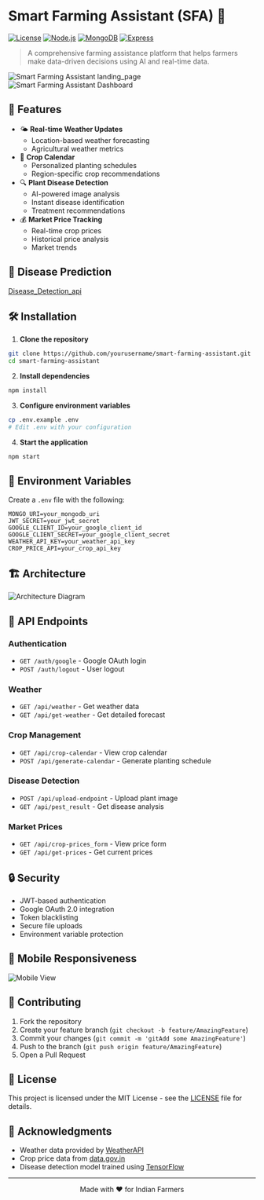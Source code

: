 # Smart Farming Assistant (SFA) 🌾

[![License](https://img.shields.io/badge/License-MIT-blue.svg)](./LICENSE)
[![Node.js](https://img.shields.io/badge/Node.js-v14+-green.svg)](https://nodejs.org/)
[![MongoDB](https://img.shields.io/badge/MongoDB-v4.4+-green.svg)](https://www.mongodb.com/)
[![Express](https://img.shields.io/badge/Express-v4.17+-blue.svg)](https://expressjs.com/)

> A comprehensive farming assistance platform that helps farmers make data-driven decisions using AI and real-time data.

![Smart Farming Assistant landing_page](docs/images/home_page.png)
![Smart Farming Assistant Dashboard](docs/images/features.png)

<!-- Add your dashboard screenshot here -->

## 🌟 Features

- 🌤️ **Real-time Weather Updates**
  - Location-based weather forecasting
  - Agricultural weather metrics
- 🌱 **Crop Calendar**
  - Personalized planting schedules
  - Region-specific crop recommendations
- 🔍 **Plant Disease Detection**
  - AI-powered image analysis
  - Instant disease identification
  - Treatment recommendations
- 💰 **Market Price Tracking**
  - Real-time crop prices
  - Historical price analysis
  - Market trends

## 🚀 Disease Prediction

[Disease_Detection_api](https://github.com/RepoRange/DISEASE_DETECTON_API)

## 🛠️ Installation

1. **Clone the repository**

```bash
git clone https://github.com/yourusername/smart-farming-assistant.git
cd smart-farming-assistant
```

2. **Install dependencies**

```bash
npm install
```

3. **Configure environment variables**

```bash
cp .env.example .env
# Edit .env with your configuration
```

4. **Start the application**

```bash
npm start
```

## 🔧 Environment Variables

Create a `.env` file with the following:

```env
MONGO_URI=your_mongodb_uri
JWT_SECRET=your_jwt_secret
GOOGLE_CLIENT_ID=your_google_client_id
GOOGLE_CLIENT_SECRET=your_google_client_secret
WEATHER_API_KEY=your_weather_api_key
CROP_PRICE_API=your_crop_api_key
```

## 🏗️ Architecture

![Architecture Diagram](docs/images/architecture.png)

<!-- Add your architecture diagram here -->

## 🔌 API Endpoints

### Authentication

- `GET /auth/google` - Google OAuth login
- `POST /auth/logout` - User logout

### Weather

- `GET /api/weather` - Get weather data
- `GET /api/get-weather` - Get detailed forecast

### Crop Management

- `GET /api/crop-calendar` - View crop calendar
- `POST /api/generate-calendar` - Generate planting schedule

### Disease Detection

- `POST /api/upload-endpoint` - Upload plant image
- `GET /api/pest_result` - Get disease analysis

### Market Prices

- `GET /api/crop-prices_form` - View price form
- `GET /api/get-prices` - Get current prices

## 🔒 Security

- JWT-based authentication
- Google OAuth 2.0 integration
- Token blacklisting
- Secure file uploads
- Environment variable protection

## 📱 Mobile Responsiveness

![Mobile View](docs/images/mobile_image.png)

<!-- Add your mobile view screenshot here -->

## 🤝 Contributing

1. Fork the repository
2. Create your feature branch (`git checkout -b feature/AmazingFeature`)
3. Commit your changes (`git commit -m 'gitAdd some AmazingFeature'`)
4. Push to the branch (`git push origin feature/AmazingFeature`)
5. Open a Pull Request

## 📄 License

This project is licensed under the MIT License - see the [LICENSE](LICENSE) file for details.

## 🙏 Acknowledgments

- Weather data provided by [WeatherAPI](https://www.weatherapi.com/)
- Crop price data from [data.gov.in](https://data.gov.in/)
- Disease detection model trained using [TensorFlow](https://www.tensorflow.org/)

---

<p align="center">
  Made with ❤️ for Indian Farmers
</p>
